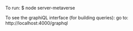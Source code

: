 To run: 
$ node server-metaverse

To see the graphiQL interface (for building queries):
go to: http://localhost:4000/graphql 